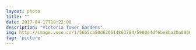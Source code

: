 ```yaml
---
layout: photo
title: ""
date: 2017-04-17T18:22:00
description: "Victoria Tower Gardens"
img: http://image.vsco.co/1/56b5ca50d630514863784/5900e4df6be8ba20a0000003/1600x905/060df724-fd4d-4d09-964f-4e047d6a053d362529973.jpg
tag: 'picture'
---
```



